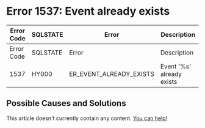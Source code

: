
# Error 1537: Event already exists


| Error Code | SQLSTATE | Error | Description |
| --- | --- | --- | --- |
| Error Code | SQLSTATE | Error | Description |
| 1537 | HY000 | ER_EVENT_ALREADY_EXISTS | Event '%s' already exists |




## Possible Causes and Solutions


This article doesn't currently contain any content. [You can help!](/kb/en/writing-and-editing-knowledge-base-articles/)

